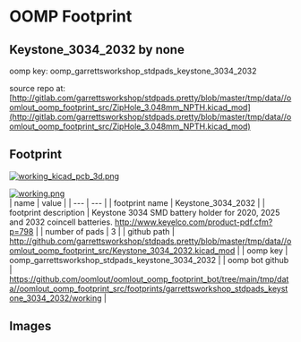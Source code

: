 # OOMP Footprint  
## Keystone_3034_2032  by none  
  
oomp key: oomp_garrettsworkshop_stdpads_keystone_3034_2032  
  
source repo at: [http://gitlab.com/garrettsworkshop/stdpads.pretty/blob/master/tmp/data//oomlout_oomp_footprint_src/ZipHole_3.048mm_NPTH.kicad_mod](http://gitlab.com/garrettsworkshop/stdpads.pretty/blob/master/tmp/data//oomlout_oomp_footprint_src/ZipHole_3.048mm_NPTH.kicad_mod)  
## Footprint  
  
[![working_kicad_pcb_3d.png](working_kicad_pcb_3d_600.png)](working_kicad_pcb_3d.png)  
  
[![working.png](working_600.png)](working.png)  
| name | value | 
| --- | --- | 
| footprint name | Keystone_3034_2032 | 
| footprint description | Keystone 3034 SMD battery holder for 2020, 2025 and 2032 coincell batteries. http://www.keyelco.com/product-pdf.cfm?p=798 | 
| number of pads | 3 | 
| github path | http://github.com/garrettsworkshop/stdpads.pretty/blob/master/tmp/data//oomlout_oomp_footprint_src/Keystone_3034_2032.kicad_mod | 
| oomp key | oomp_garrettsworkshop_stdpads_keystone_3034_2032 | 
| oomp bot github | https://github.com/oomlout/oomlout_oomp_footprint_bot/tree/main/tmp/data//oomlout_oomp_footprint_src/footprints/garrettsworkshop_stdpads_keystone_3034_2032/working | 
## Images  
